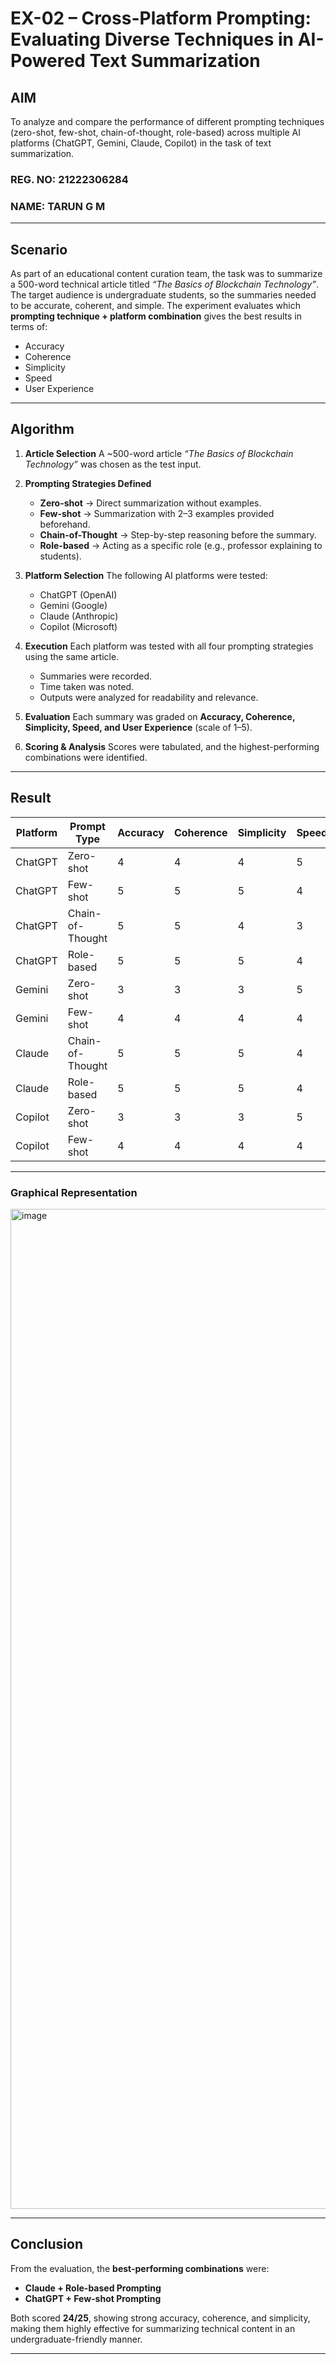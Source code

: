 

# EX-02 – Cross-Platform Prompting: Evaluating Diverse Techniques in AI-Powered Text Summarization

## AIM

To analyze and compare the performance of different prompting techniques (zero-shot, few-shot, chain-of-thought, role-based) across multiple AI platforms (ChatGPT, Gemini, Claude, Copilot) in the task of text summarization.

### REG. NO: 21222306284

### NAME: TARUN G M

---

## Scenario

As part of an educational content curation team, the task was to summarize a 500-word technical article titled *“The Basics of Blockchain Technology”*. The target audience is undergraduate students, so the summaries needed to be accurate, coherent, and simple. The experiment evaluates which **prompting technique + platform combination** gives the best results in terms of:

* Accuracy
* Coherence
* Simplicity
* Speed
* User Experience

---

## Algorithm

1. **Article Selection**
   A \~500-word article *“The Basics of Blockchain Technology”* was chosen as the test input.

2. **Prompting Strategies Defined**

   * **Zero-shot** → Direct summarization without examples.
   * **Few-shot** → Summarization with 2–3 examples provided beforehand.
   * **Chain-of-Thought** → Step-by-step reasoning before the summary.
   * **Role-based** → Acting as a specific role (e.g., professor explaining to students).

3. **Platform Selection**
   The following AI platforms were tested:

   * ChatGPT (OpenAI)
   * Gemini (Google)
   * Claude (Anthropic)
   * Copilot (Microsoft)

4. **Execution**
   Each platform was tested with all four prompting strategies using the same article.

   * Summaries were recorded.
   * Time taken was noted.
   * Outputs were analyzed for readability and relevance.

5. **Evaluation**
   Each summary was graded on **Accuracy, Coherence, Simplicity, Speed, and User Experience** (scale of 1–5).

6. **Scoring & Analysis**
   Scores were tabulated, and the highest-performing combinations were identified.

---

## Result

| Platform | Prompt Type      | Accuracy | Coherence | Simplicity | Speed | UX | Total (/25) |
| -------- | ---------------- | -------- | --------- | ---------- | ----- | -- | ----------- |
| ChatGPT  | Zero-shot        | 4        | 4         | 4          | 5     | 5  | 22          |
| ChatGPT  | Few-shot         | 5        | 5         | 5          | 4     | 5  | 24          |
| ChatGPT  | Chain-of-Thought | 5        | 5         | 4          | 3     | 5  | 22          |
| ChatGPT  | Role-based       | 5        | 5         | 5          | 4     | 5  | 24          |
| Gemini   | Zero-shot        | 3        | 3         | 3          | 5     | 4  | 18          |
| Gemini   | Few-shot         | 4        | 4         | 4          | 4     | 4  | 20          |
| Claude   | Chain-of-Thought | 5        | 5         | 5          | 4     | 4  | 23          |
| Claude   | Role-based       | 5        | 5         | 5          | 4     | 5  | 24          |
| Copilot  | Zero-shot        | 3        | 3         | 3          | 5     | 4  | 18          |
| Copilot  | Few-shot         | 4        | 4         | 4          | 4     | 4  | 20          |

---

### Graphical Representation

<img width="2400" height="1600" alt="image" src="https://github.com/user-attachments/assets/223662a6-cf71-409a-b2c1-8e723b13dfde" />  

---

## Conclusion

From the evaluation, the **best-performing combinations** were:

* **Claude + Role-based Prompting**
* **ChatGPT + Few-shot Prompting**

Both scored **24/25**, showing strong accuracy, coherence, and simplicity, making them highly effective for summarizing technical content in an undergraduate-friendly manner.

---


